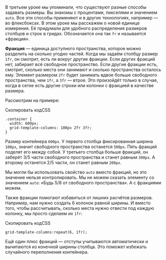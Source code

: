 

В третьем уроке мы упоминали, что существуют разные способы задавать размеры. Вы знакомы с процентами, пикселями и значением `auto`. Все эти способы применяют и в других технологиях, например — во флексбоксах. В этом уроке мы расскажем о новой единице измерения. Её придумали для удобного распределения размеров столбцов и строк в гридах. Обозначается она так `fr` и называется «фракция».

**Фракция** — единица доступного пространства, которое можно разделить на сколько угодно частей. Когда мы задаём столбцу размер `1fr`, он смотрит, есть ли вокруг другие фракции. Если других фракций нет, забирает всё свободное пространство. Если другие фракции есть, смотрит, сколько места они занимают и сколько пространства осталось ему. Элемент размером `2fr` будет занимать вдвое больше свободного пространства, чем `1fr`, а `3fr` — втрое. Это произойдёт только в случае, когда в сетке есть другие строки или колонки с фракцией в качестве размера.

Рассмотрим на примере:

Скопировать кодCSS

```
.container {
  width: 600px;
  grid-template-columns: 100px 2fr 3fr;
} 
```

Размер контейнера `600px`. У первого столбца фиксированная ширина `100px`, значит свободного пространства останется `500px`. Пять фракций поделят его между собой. У третьего столбца больше фракций, он заберёт 3/5 части свободного пространства и станет равным `300px`. А второму останется 2/5 части, он станет равным `200px`.

Мы могли бы использовать свойство `auto` вместо фракций, но это значение нельзя контролировать. Мы не можем сказать элементу со значением `auto`: «Будь 5/8 от свободного пространства». А с фракциями можем.

Также фракции помогают избавиться от лишних расчётов размеров. Например, нам нужно создать 6 колонок равной ширины. И вместо того, чтобы рассчитывать, сколько места нужно отвести под каждую колонку, мы просто сделаем их `1fr`:

Скопировать кодCSS

```
grid-template-columns:repeat(6, 1fr); 
```

Ещё один плюс фракций — отступы учитываются автоматически и вычитаются из конечной ширины столбца. Это поможет избежать случайного переполнения контейнера.